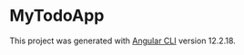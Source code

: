 # MyTodoApp

This project was generated with [Angular CLI](https://github.com/angular/angular-cli) version 12.2.18.
